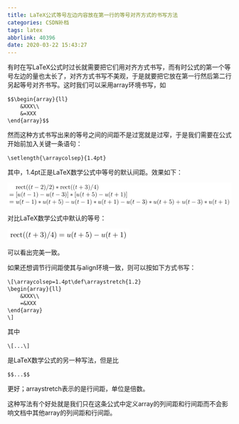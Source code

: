 ```yaml
---
title: LaTeX公式等号左边内容放在第一行的等号对齐方式的书写方法
categories: CSDN补档
tags: latex
abbrlink: 40396
date: 2020-03-22 15:43:27
---
```


有时在写LaTeX公式时过长就需要把它们用对齐方式书写，而有时公式的第一个等号左边的量也太长了，对齐方式书写不美观，于是就要把它放在第一行然后第二行另起等号对齐书写。这时我们可以采用array环境书写，如

```
$$\begin{array}{ll}
    &XXX\\
    &=XXX
\end{array}$$
```

然而这种方式书写出来的等号之间的间距不是过宽就是过窄，于是我们需要在公式开始前加入关键一条语句：

```
\setlength{\arraycolsep}{1.4pt}
```

其中，1.4pt正是LaTeX数学公式中等号的默认间距。效果如下：

![img](2020-03/20200322154126169.png)

对比LaTeX数学公式中默认的等号：

![img](2020-03/20200322154229445.png)

可以看出完美一致。

如果还想调节行间距使其与align环境一致，则可以按如下方式书写：

```
\[\arraycolsep=1.4pt\def\arraystretch{1.2}
\begin{array}{ll}
    &XXX\\
    =&XXX
\end{array}
\]
```

其中

```
\[...\]
```

是LaTeX数学公式的另一种写法，但是比

```
$$...$$
```

更好；arraystretch表示的是行间距，单位是倍数。

这种写法有个好处就是我们只在这条公式中定义array的列间距和行间距而不会影响文档中其他array的列间距和行间距。